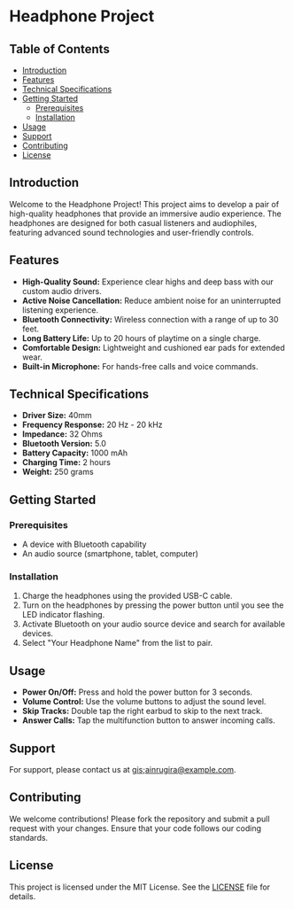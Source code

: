 # Headphone Project

## Table of Contents
- [Introduction](#introduction)
- [Features](#features)
- [Technical Specifications](#technical-specifications)
- [Getting Started](#getting-started)
  - [Prerequisites](#prerequisites)
  - [Installation](#installation)
- [Usage](#usage)
- [Support](#support)
- [Contributing](#contributing)
- [License](#license)

## Introduction
Welcome to the Headphone Project! This project aims to develop a pair of high-quality headphones that provide an immersive audio experience. The headphones are designed for both casual listeners and audiophiles, featuring advanced sound technologies and user-friendly controls.

## Features
- **High-Quality Sound:** Experience clear highs and deep bass with our custom audio drivers.
- **Active Noise Cancellation:** Reduce ambient noise for an uninterrupted listening experience.
- **Bluetooth Connectivity:** Wireless connection with a range of up to 30 feet.
- **Long Battery Life:** Up to 20 hours of playtime on a single charge.
- **Comfortable Design:** Lightweight and cushioned ear pads for extended wear.
- **Built-in Microphone:** For hands-free calls and voice commands.
  
## Technical Specifications
- **Driver Size:** 40mm
- **Frequency Response:** 20 Hz - 20 kHz
- **Impedance:** 32 Ohms
- **Bluetooth Version:** 5.0
- **Battery Capacity:** 1000 mAh
- **Charging Time:** 2 hours
- **Weight:** 250 grams

## Getting Started

### Prerequisites
- A device with Bluetooth capability
- An audio source (smartphone, tablet, computer)

### Installation
1. Charge the headphones using the provided USB-C cable.
2. Turn on the headphones by pressing the power button until you see the LED indicator flashing.
3. Activate Bluetooth on your audio source device and search for available devices.
4. Select "Your Headphone Name" from the list to pair.

## Usage
- **Power On/Off:** Press and hold the power button for 3 seconds.
- **Volume Control:** Use the volume buttons to adjust the sound level.
- **Skip Tracks:** Double tap the right earbud to skip to the next track.
- **Answer Calls:** Tap the multifunction button to answer incoming calls.

## Support
For support, please contact us at [gis;ainrugira@example.com](mailto:gislainrugria@example.com).

## Contributing
We welcome contributions! Please fork the repository and submit a pull request with your changes. Ensure that your code follows our coding standards.

## License
This project is licensed under the MIT License. See the [LICENSE](LICENSE) file for details.
